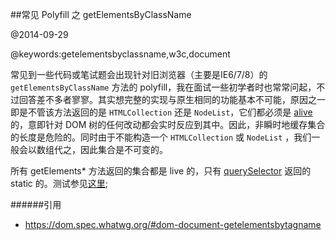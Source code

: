 ##常见 Polyfill 之 getElementsByClassName

@2014-09-29

@keywords:getelementsbyclassname,w3c,document


常见到一些代码或笔试题会出现针对旧浏览器（主要是IE6/7/8）的 `getElementsByClassName` 方法的 polyfill，我在面试一些初学者时也常常问起，不过回答差不多者寥寥。其实想完整的实现与原生相同的功能基本不可能，原因之一即是不管该方法返回的是 `HTMLCollection` 还是 `NodeList`，它们都必须是 [alive](http://www.w3.org/TR/DOM-Level-3-Core/core.html#td-live) 的，意即针对 DOM 树的任何改动都会实时反应到其中。因此，非瞬时地缓存集合的长度是危险的。同时由于不能构造一个 `HTMLCollection` 或 `NodeList` ，我们一般会以数组代之，因此集合是不可变的。


所有 getElements* 方法返回的集合都是 live 的，只有 [querySelector](http://www.w3.org/TR/2013/REC-selectors-api-20130221/#queryselectorall) 返回的 static 的。测试参见[这里](/example/live.html);



######引用
- <https://dom.spec.whatwg.org/#dom-document-getelementsbytagname>
